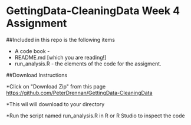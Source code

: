 # GettingData-CleaningData Week 4 Assignment

##Included in this repo is the following items
* A code book - 
* README.md [which you are reading!]
* run_analysis.R - the elements of the code for the assigment. 

##Download Instructions

*Click on "Download Zip" from this page https://github.com/PeterDrennan/GettingData-CleaningData

*This wil will download to your directory

*Run the script named run_analysis.R in R or R Studio to inspect the code

